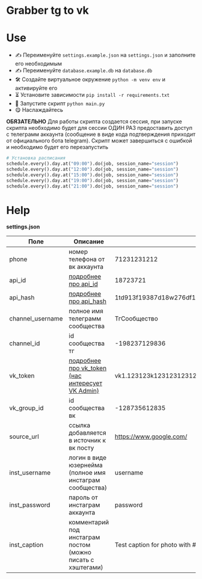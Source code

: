 # Grabber tg to vk

# Use

- ✍️ Переименуйте `settings.example.json` на `settings.json` и заполните его необходимым
- ✍️ Переименуйте `database.example.db` на `database.db`
- 🛠 Создайте виртуальное окружение `python -m venv env` и активируйте его
- ⏳ Установите зависимости `pip install -r requirements.txt`
- 🚀 Запустите скрипт `python main.py`
- 😋 Наслаждайтесь

**ОБЯЗАТЕЛЬНО** Для работы скрипта создается сессия, при запуске скрипта необходимо будет для сессии ОДИН РАЗ предоставить доступ с телеграмм аккаунта (сообщение в виде кода подтверждения приходит от официального бота telegram). Скрипт может завершиться с ошибкой и необходимо будет его перезапустить

```python
# Установка расписания
schedule.every().day.at("09:00").do(job, session_name="session")
schedule.every().day.at("12:00").do(job, session_name="session")
schedule.every().day.at("15:00").do(job, session_name="session")
schedule.every().day.at("19:00").do(job, session_name="session")
schedule.every().day.at("21:00").do(job, session_name="session")
```

# Help

**settings.json**

| Поле             | Описание                                                                      | Например                                                              |
| ---------------- | ----------------------------------------------------------------------------- | --------------------------------------------------------------------- |
| phone            | номер телефона от вк аккаунта                                                 | 71231231212                                                           |
| api_id           | [подробнее про api_id](https://tlgrm.ru/docs/api/obtaining_api_id)            | 18723721                                                              |
| api_hash         | [подробнее про api_hash](https://tlgrm.ru/docs/api/obtaining_api_id)          | 1td913f19387d18w276df1927d123                                         |
| channel_username | полное имя телеграмм сообщества                                               | ТгСообщество                                                          |
| channel_id       | id сообщества тг                                                              | -198237129836                                                         |
| vk_token         | [подробнее про vk_token (нас интересует VK Admin)](https://vkhost.github.io/) | vk1.123123k123123123123k123123123123k123123123123k123123123123k123123 |
| vk_group_id      | id сообщества вк                                                              | -128735612835                                                         |
| source_url       | ссылка добавляется в источник к вк посту                                      | https://www.google.com/                                               |
| inst_username    | логин в виде юзернейма (полное имя инстаграм сообщества)                      | username                                                              |
| inst_password    | пароль от инстаграм аккаунта                                                  | password                                                              |
| inst_caption     | комментарий под инстаграм постом (можно писать с хэштегами)                   | Test caption for photo with #hashtags                                 |
